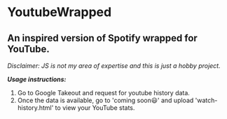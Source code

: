 # YoutubeWrapped
## An inspired version of Spotify wrapped for YouTube.

*Disclaimer: JS is not my area of expertise and this is just a hobby project.*

***Usage instructions:***
1. Go to Google Takeout and request for youtube history data.
2. Once the data is available, go to 'coming soon:smiley:' and upload 'watch-history.html' to view your YouTube stats.
